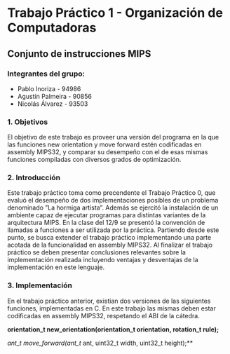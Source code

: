 # Trabajo Práctico 1 - Organización de Computadoras

## Conjunto de instrucciones MIPS

### Integrantes del grupo:

* Pablo Inoriza - 94986
* Agustín Palmeira - 90856
* Nicolás Álvarez - 93503

### 1. Objetivos

El objetivo de este trabajo es proveer una versión del programa en la que las funciones new orientation y move forward estén codificadas en assembly MIPS32, y comparar su desempeño con el de esas mismas funciones compiladas con diversos grados de optimización.

### 2. Introducción

Este trabajo práctico toma como precendente el Trabajo Práctico 0, que evaluó el desempeño de dos implementaciones posibles de un problema denominado ”La hormiga artista”. Además se ejercitó la instalación de un ambiente capaz de ejecutar programas para distintas variantes de la arquitectura MIPS.
En la clase del 12/9 se presentó la convención de llamadas a funciones a ser utilizada por la práctica. Partiendo desde este punto, se busca extender el trabajo práctico implementando una parte acotada de la funcionalidad en assembly MIPS32.
Al finalizar el trabajo práctico se deben presentar conclusiones relevantes sobre la implementación realizada incluyendo ventajas y desventajas de la implementación en este lenguaje.

### 3. Implementación

En el trabajo práctico anterior, existian dos versiones de las siguientes funciones, implementadas en C. En este trabajo las mismas deben estar codificadas en assembly MIPS32, respetando el ABI de la cátedra.

**orientation_t new_orientation(orientation_t orientation, rotation_t rule);**

**ant_t* move_forward(ant_t* ant, uint32_t width, uint32_t height);**

